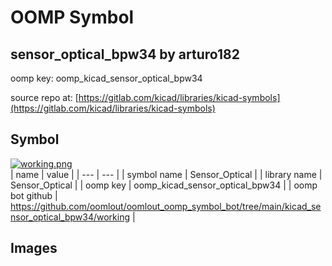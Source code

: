 # OOMP Symbol  
## sensor_optical_bpw34  by arturo182  
  
oomp key: oomp_kicad_sensor_optical_bpw34  
  
source repo at: [https://gitlab.com/kicad/libraries/kicad-symbols](https://gitlab.com/kicad/libraries/kicad-symbols)  
## Symbol  
  
[![working.png](working_600.png)](working.png)  
| name | value | 
| --- | --- | 
| symbol name | Sensor_Optical | 
| library name | Sensor_Optical | 
| oomp key | oomp_kicad_sensor_optical_bpw34 | 
| oomp bot github | https://github.com/oomlout/oomlout_oomp_symbol_bot/tree/main/kicad_sensor_optical_bpw34/working | 
## Images  
